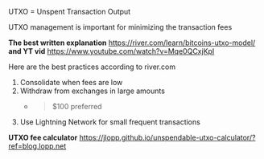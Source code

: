 
UTXO = Unspent Transaction Output

UTXO management is important for minimizing the transaction fees 

**The best written explanation** 
https://river.com/learn/bitcoins-utxo-model/
**and YT vid**
https://www.youtube.com/watch?v=Mqe0QCxjKpI


Here are the best practices according to river.com
1. Consolidate when fees are low
2. Withdraw from exchanges in large amounts
	- >$100 preferred
3. Use Lightning Network for small frequent transactions


**UTXO fee calculator**
https://jlopp.github.io/unspendable-utxo-calculator/?ref=blog.lopp.net

